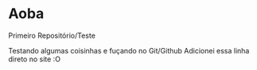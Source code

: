 # Aoba
 Primeiro Repositório/Teste 

Testando algumas coisinhas e fuçando no Git/Github 
Adicionei essa linha direto no site :O 
